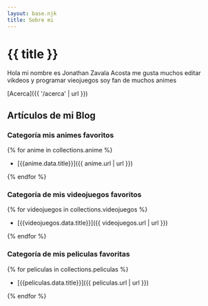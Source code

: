 ```yaml
---
layout: base.njk
title: Sobre mi
---
```


# {{ title }}

Hola mi nombre es Jonathan Zavala Acosta me gusta muchos editar vikdeos y programar vieojuegos soy fan de muchos animes 

[Acerca]({{ '/acerca' | url }})

## Artículos de mi Blog

### Categoría mis animes favoritos

{% for anime in collections.anime %}

- [{{anime.data.title}}]({{ anime.url | url }})

{% endfor %}

### Categoría de mis videojuegos favoritos

{% for videojuegos in collections.videojuegos %}

- [{{videojuegos.data.title}}]({{ videojuegos.url | url }})

{% endfor %}

### Categoría de mis peliculas favoritas

{% for peliculas in collections.peliculas %}

- [{{peliculas.data.title}}]({{ peliculas.url | url }})

{% endfor %}